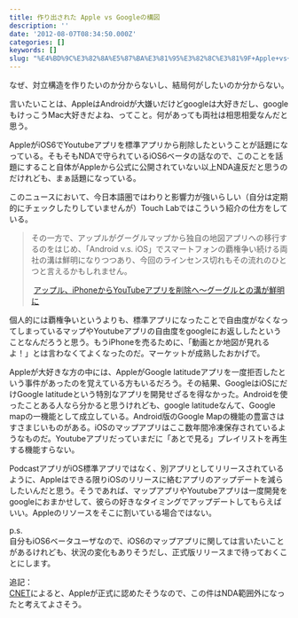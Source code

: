 ```yaml
---
title: 作り出された Apple vs Googleの構図
description: ''
date: '2012-08-07T08:34:50.000Z'
categories: []
keywords: []
slug: "%E4%BD%9C%E3%82%8A%E5%87%BA%E3%81%95%E3%82%8C%E3%81%9F+Apple+vs+Google%E3%81%AE%E6%A7%8B%E5%9B%B3"
---
```

なぜ、対立構造を作りたいのか分からないし、結局何がしたいのか分からない。

言いたいことは、AppleはAndroidが大嫌いだけどgoogleは大好きだし、googleもけっこうMac大好きだよね、ってこと。何があっても両社は相思相愛なんだと思う。

AppleがiOS6でYoutubeアプリを標準アプリから削除したということが話題になっている。そもそもNDAで守られているiOS6ベータの話なので、このことを話題にすること自体がAppleから公式に公開されていない以上NDA違反だと思うのだけれども、まぁ話題になっている。

このニュースにおいて、今日本語圏ではわりと影響力が強いらしい（自分は定期的にチェックしたりしていませんが）Touch Labではこういう紹介の仕方をしている。

> その一方で、アップルがグーグルマップから独自の地図アプリへの移行するのをはじめ、「Android v.s. iOS」でスマートフォンの覇権争い続ける両社の溝は鮮明になりつつあり、今回のラインセンス切れもその流れのひとつと言えるかもしれません。  
>   
>  [アップル、iPhoneからYouTubeアプリを削除へ〜グーグルとの溝が鮮明に](http://ipodtouchlab.com/2012/08/ios6-beta4-youtubeapp-removed.html)

個人的には覇権争いというよりも、標準アプリになったことで自由度がなくなってしまっているマップやYoutubeアプリの自由度をgoogleにお返ししたということなんだろうと思う。もうiPhoneを売るために、「動画とか地図が見れるよ！」とは言わなくてよくなったのだ。マーケットが成熟したおかげで。

Appleが大好きな方の中には、AppleがGoogle latitudeアプリを一度拒否したという事件があったのを覚えている方もいるだろう。その結果、GoogleはiOSにだけGoogle latitudeという特別なアプリを開発せざるを得なかった。Androidを使ったことある人なら分かると思うけれども、google latitudeなんて、Google mapの一機能として成立している。Android版のGoogle Mapの機能の豊富さはすさまじいものがある。iOSのマップアプリはここ数年間冷凍保存されているようなものだ。Youtubeアプリだっていまだに「あとで見る」プレイリストを再生する機能すらない。

PodcastアプリがiOS標準アプリではなく、別アプリとしてリリースされているように、Appleはできる限りiOSのリリースに絡むアプリのアップデートを減らしたいんだと思う。そうであれば、マップアプリやYoutubeアプリは一度開発をgoogleにおまかせして、彼らの好きなタイミングでアップデートしてもらえばいい。Appleのリソースをそこに割いている場合ではない。

p.s.  
自分もiOS6ベータユーザなので、iOS6のマップアプリに関しては言いたいことがあるけれども、状況の変化もありそうだし、正式版リリースまで待っておくことにします。

追記：  
[CNET](http://news.cnet.com/8301-13579_3-57487590-37/apple-drops-the-youtube-app-in-ios-6/)によると、Appleが正式に認めたそうなので、この件はNDA範囲外になったと考えてよさそう。